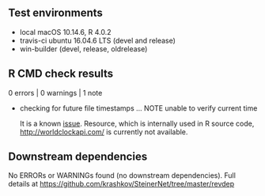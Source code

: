 ## Test environments

* local macOS 10.14.6, R 4.0.2
* travis-ci ubuntu 16.04.6 LTS (devel and release)
* win-builder (devel, release, oldrelease)

## R CMD check results

0 errors | 0 warnings | 1 note

* checking for future file timestamps ... NOTE
  unable to verify current time

  It is a known [issue](https://stackoverflow.com/questions/63613301/r-cmd-check-note-unable-to-verify-current-time). Resource, which is internally used in R source code, http://worldclockapi.com/ is currently not available.

## Downstream dependencies

No ERRORs or WARNINGs found (no downstream dependencies). Full details at https://github.com/krashkov/SteinerNet/tree/master/revdep
